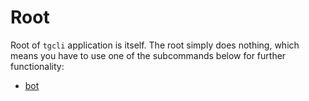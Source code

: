 # Root

Root of `tgcli` application is itself. The root simply does nothing, which means you have to use one of the subcommands below for further functionality:

 - [bot](bot.md)
